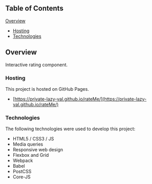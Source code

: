 ## Table of Contents

[Overview](#overview)
- [Hosting](#hosting)
- [Technologies](#technologies)

## Overview

Interactive rating component.

### Hosting

This project is hosted on GitHub Pages. 

- [https://private-lazy-val.github.io/rateMe/](https://private-lazy-val.github.io/rateMe/)

### Technologies

The following technologies were used to develop this project:

- HTML5 / CSS3 / JS
- Media queries
- Responsive web design
- Flexbox and Grid
- Webpack
- Babel
- PostCSS
- Core-JS